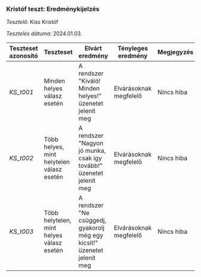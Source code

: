 ### Kristóf teszt: Eredménykijelzés
*Tesztelő:* Kiss Kristóf

*Tesztelés dátuma:* 2024.01.03.

| Teszteset azonosító | Teszteset | Elvárt eredmény | Tényleges eredmény | Megjegyzés |
| ------------------- | --------- | --------------- | ------------------ | ---------- |
| _KS_t001_ | Minden helyes válasz esetén | A rendszer "Kiváló! Minden helyes!" üzenetet jelenít meg | Elvárásoknak megfelelő | Nincs hiba |
| _KS_t002_ | Több helyes, mint helytelen válasz esetén | A rendszer "Nagyon jó munka, csak így tovább!" üzenetet jelenít meg | Elvárásoknak megfelelő | Nincs hiba |
| _KS_t003_ | Több helytelen, mint helyes válasz esetén | A rendszer "Ne csüggedj, gyakorolj még egy kicsit!" üzenetet jelenít meg | Elvárásoknak megfelelő | Nincs hiba |